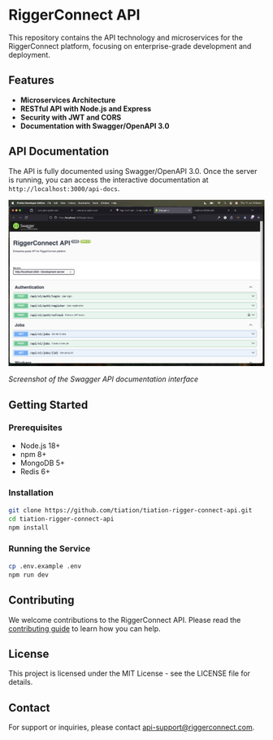 # RiggerConnect API

This repository contains the API technology and microservices for the RiggerConnect platform, focusing on enterprise-grade development and deployment.

## Features

- **Microservices Architecture**
- **RESTful API with Node.js and Express**
- **Security with JWT and CORS**
- **Documentation with Swagger/OpenAPI 3.0**

## API Documentation

The API is fully documented using Swagger/OpenAPI 3.0. Once the server is running, you can access the interactive documentation at `http://localhost:3000/api-docs`.

![Swagger API Documentation](images/swagger-server-screenshot.jpg)

*Screenshot of the Swagger API documentation interface*

## Getting Started

### Prerequisites

- Node.js 18+
- npm 8+
- MongoDB 5+
- Redis 6+

### Installation

```bash
git clone https://github.com/tiation/tiation-rigger-connect-api.git
cd tiation-rigger-connect-api
npm install
```

### Running the Service

```bash
cp .env.example .env
npm run dev
```

## Contributing

We welcome contributions to the RiggerConnect API. Please read the [contributing guide](CONTRIBUTING.md) to learn how you can help.

## License

This project is licensed under the MIT License - see the LICENSE file for details.

## Contact

For support or inquiries, please contact [api-support@riggerconnect.com](mailto:api-support@riggerconnect.com).
